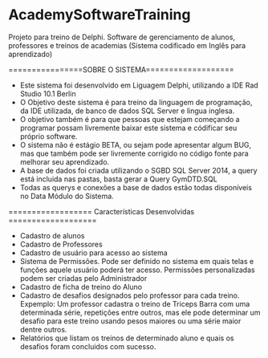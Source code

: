 # AcademySoftwareTraining
Projeto para treino de Delphi. Software de gerenciamento de alunos, professores e treinos de academias (Sistema codificado em Inglês para aprendizado)

================SOBRE O SISTEMA===================

* Este sistema foi desenvolvido em Liguagem Delphi, utilizando a IDE Rad Studio 10.1 Berlin
* O Objetivo deste sistema é para treino da linguagem de programação, da IDE utilizada, de banco de dados SQL Server e lingua inglesa.
* O objetivo também é para que pessoas que estejam começando a programar possam livremente baixar este sistema e códificar seu próprio software.
* O sistema não é estágio BETA, ou sejam pode apresentar algum BUG, mas que também pode ser livremente corrigido no código fonte para melhorar seu aprendizado.
* A base de dados foi criada utilizando o SGBD SQL Server 2014, a query está incluida nas pastas, basta gerar a Query GymDTD.SQL
* Todas as querys e conexões a base de dados estão todas disponíveis no Data Módulo do Sistema.

================== Características Desenvolvidas ===================

* Cadastro de alunos
* Cadastro de Professores
* Cadastro de usuário para acesso ao sistema
* Sistema de Permissões. Pode ser definido no sistema em quais telas e funções aquele usuário poderá ter acesso. Permissões personalizadas podem ser criadas pelo Administrador
* Cadastro de ficha de treino do Aluno
* Cadastro de desafios designados pelo professor para cada treino. Expemplo: Um professor cadastra o treino de Triceps Barra com uma determinada série, repetições entre outros, mas ele pode determinar um desafio para este treino usando pesos maiores ou uma série maior dentre outros.
* Relatórios que listam os treinos de determinado aluno e quais os desafios foram concluidos com sucesso.
